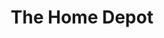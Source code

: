 ---
title: "The Home Depot"
url: /las-vegas/the-home-depot-north-lamb-boulevard/
shop: doityourself
---